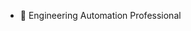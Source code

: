 - 👋 Engineering Automation Professional
<!---
mukunddesai9999/mukunddesai9999 is a ✨ special ✨ repository because its `README.md` (this file) appears on your GitHub profile.
You can click the Preview link to take a look at your changes.
--->
